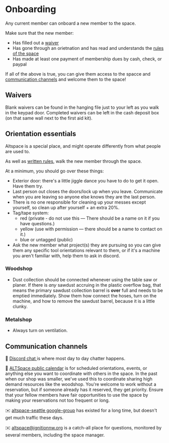 # Onboarding

Any current member can onboard a new member to the space.

Make sure that the new member:
* Has filled out a [waiver](waivers.md)
* Has gone through an orietnation and has read and understands the [rules of the space](https://altspaceseattle.com/alt-rules/)
* Has made at least one payment of membership dues by cash, check, or paypal

If all of the above is true, you can give them access to the spacce and [communication channels](#communication-channels) and welcome them to the space! 

## Waivers

Blank waivers can be found in the hanging file just to your left as you walk in the keypad door. Completed waivers can be left in the cash deposit box (on that same wall next to the first aid kit).

## Orientation essentials

Altspace is a special place, and might operate differently from what people are used to.

As well as [written rules](https://altspaceseattle.com/alt-rules/), walk the new member through the space.

At a minimum, you should go over these things:

- Exterior door: there's a little jiggle dance you have to do to get it open. Have them try.
- Last person out closes the doors/lock up when you leave. Communicate when you are leaving so anyone else knows they are the last person.
- There is no one responsible for cleaning up your messes except yourself,
  so clean up after yourself + an extra 20%.
- Tag/tape system:
  - red (private - do not use this — There should be a name on it if you have questions.)
  - yellow (use with permission — there should be a name to contact on it.)
  - blue or untagged (public)
- Ask the new member what project(s) they are pursuing so you can give them any specific tool orientations relevant to them,
  or if it's a machine you aren't familiar with, help them to ask in discord.

### Woodshop

 - Dust collection should be connected whenever using the table saw or planer. If there is *any* sawdust accruing in the plastic overflow bag, that means the primary sawdust collection barrel is **over** full and needs to be emptied immediately. Show them how connect the hoses, turn on the machine, and how to remove the sawdust barrel, because it is a little clunky.

### Metalshop

 - Always turn on ventilation.

## Communication channels

💬 [Discord chat
](https://discord.com/channels/834243114339401759/834243243989663744) is where most day to day chatter happens.

📆 [ALTSpace public calendar](https://calendar.google.com/calendar/u/0?cid=ZnRnc210cjJua2lwZWJpNjN1c2EyamJ2MjBAZ3JvdXAuY2FsZW5kYXIuZ29vZ2xlLmNvbQ) is for scheduled orientations, events, or anything else you want to coordinate with others in the space. In the past when our shop was smaller, we've used this to coordinate sharing high demand resources like the woodshop. You're welcome to work  without a reservation, but if someone already has it reserved, they get priority. Ensure that your fellow members have fair opportunities to use the space by making your reservations not too frequent or long.

✉️ [altspace-seattle
google-group](https://groups.google.com/d/forum/altspace-seattle) has existed for a long time, but doesn't get much traffic these days.

✉️ [altspace@ignitionnw.org](mailto:altspace@ignitionnw.org) is a catch-all place for questions, monitored by several members, including the space manager.
